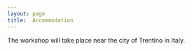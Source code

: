 ```yaml
---
layout: page
title:  Accommodation
---
```


The workshop will take place near the city of Trentino in Italy.

<!---
<img src="/assets/image23/generator1.jpg" width="80%" />

<img src="/assets/image23/generator2.jpg" width="80%" />

<img src="/assets/image23/generator3.png" width="80%" />
-->